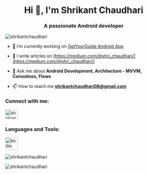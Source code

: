 <h1 align="center">Hi 👋, I'm Shrikant Chaudhari</h1>
<h3 align="center">A passionate Android developer</h3>

<p align="left"> <img src="https://komarev.com/ghpvc/?username=shrikantchaudhari&label=Profile%20views&color=0e75b6&style=flat" alt="shrikantchaudhari" /> </p>

- 🔭 I’m currently working on [GetYourGuide Android App](https://play.google.com/store/search?q=getyourguide&c=apps&gl=DE)

- 📝 I write articles on [https://medium.com/@shri_chaudhari/](https://medium.com/@shri_chaudhari/)

- 💬 Ask me about **Android Development, Architecture - MVVM, Coroutines, Flows**

- 📫 How to reach me **shrikantchaudhari08@gmail.com**

<h3 align="left">Connect with me:</h3>
<p align="left">
<a href="https://linkedin.com/in/shrikant-chaudhari" target="blank"><img align="center" src="https://raw.githubusercontent.com/rahuldkjain/github-profile-readme-generator/master/src/images/icons/Social/linked-in-alt.svg" alt="shrikant-chaudhari" height="30" width="40" /></a>
</p>

<h3 align="left">Languages and Tools:</h3>
<p align="left"> <a href="https://kotlinlang.org" target="_blank" rel="noreferrer"> <img src="https://www.vectorlogo.zone/logos/kotlinlang/kotlinlang-icon.svg" alt="kotlin" width="40" height="40"/> </a> </p>

<p><img align="center" src="https://github-readme-stats.vercel.app/api/top-langs?username=shrikantchaudhari&show_icons=true&locale=en&layout=compact" alt="shrikantchaudhari" /></p>

<p><img align="center" src="https://github-readme-streak-stats.herokuapp.com/?user=shrikantchaudhari&" alt="shrikantchaudhari" /></p>
